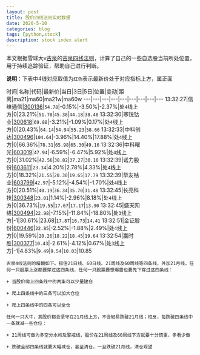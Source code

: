 ```yaml
---
layout: post
title: 股价四线法则实时数据
date: 2020-5-10
categories: blog
tags: [python,stock]
description: stock index alert
---
```



本文根据雪球大v[古泉](https://xueqiu.com/u/7148646888)的[古泉四线法则](https://xueqiu.com/7148646888/130498192)，计算了自己的一些自选股当前所处位置，用于持续追踪验证，帮助自己进行判断。

**说明**：下表中4线对应取值为`红色`表示最新价处于对应指标上方，属正面

时间|名称|代码|最新价|当日|3日|5日|位置|变动|距离|ma21|ma60|ma21w|ma60w
---|---|---|---|---|---|---|---|---
13:32:27|信维通信|[300136](https://xueqiu.com/S/SZ300136)|`54.78`|-0.15%|-3.50%|-2.37%|处`4`线上方|0|23.21%|`51.78`|`45.38`|`44.18`|`38.48`
13:32:30|寒锐钴业|[300618](https://xueqiu.com/S/SZ300618)|`69.88`|-3.21%|-1.09%|0.17%|处`4`线上方|0|20.43%|`64.14`|`54.94`|`55.23`|`58.66`
13:32:33|中科创达|[300496](https://xueqiu.com/S/SZ300496)|`104.64`|-3.96%|14.40%|17.88%|处`4`线上方|0|66.36%|`78.31`|`65.98`|`65.30`|`49.16`
13:32:36|中科曙光|[603019](https://xueqiu.com/S/SH603019)|`47.94`|-6.59%|-6.47%|5.92%|处`4`线上方|0|31.02%|`42.56`|`38.82`|`37.27`|`30.10`
13:32:39|诺力股份|[603611](https://xueqiu.com/S/SH603611)|`23.34`|4.20%|2.78%|4.33%|处`4`线上方|0|18.32%|`21.55`|`20.30`|`19.65`|`17.79`
13:32:39|华友钴业|[603799](https://xueqiu.com/S/SH603799)|`42.97`|-5.12%|-4.54%|-1.70%|处`4`线上方|0|20.51%|`40.19`|`36.34`|`35.70`|`31.48`
13:32:45|长亮科技|[300348](https://xueqiu.com/S/SZ300348)|`23.01`|1.14%|-2.96%|8.18%|处`4`线上方|0|36.73%|`19.55`|`17.67`|`17.17`|`13.90`
13:32:45|盛天网络|[300494](https://xueqiu.com/S/SZ300494)|`22.98`|-7.15%|-11.84%|-18.80%|处`3`线上方|-1|30.61%|23.68|`17.87`|`16.73`|`14.41`
13:32:51|金证股份|[600446](https://xueqiu.com/S/SH600446)|`22.85`|-2.52%|-1.88%|2.49%|处`4`线上方|0|19.59%|`20.26`|`18.22`|`18.45`|`19.64`
13:32:54|赢时胜|[300377](https://xueqiu.com/S/SZ300377)|`10.43`|-2.61%|-4.12%|0.67%|处`3`线上方|-1|4.83%|`9.49`|`9.54`|`10.03`|10.85

```
古泉4线法则的精髓如下。抓住21日线、60日线、21周线及60周线等四条线，外加21月线，任何一只股票上涨都要穿过这四条线，任何一只股票要想爆雷也要先下穿过这四条线：

+ 当股价爬上四条线中的两条可以少量建仓

+ 爬上四条线中的三条可以加大仓位

+ 爬上四条线中的四条可以全仓

任何一只大牛，其股价都会坚守在21月线上方，不会轻易跌破21月线；相反，每跌破四条线中一条就减一些仓位：

+ 21周线可做为多空分水岭及警戒线，股价在21周线及60周线下方就要十分慎重，多看少做

+ 跌破全部四条线就要大幅减仓，甚至清仓，一旦跌破21月线，清仓观望
```